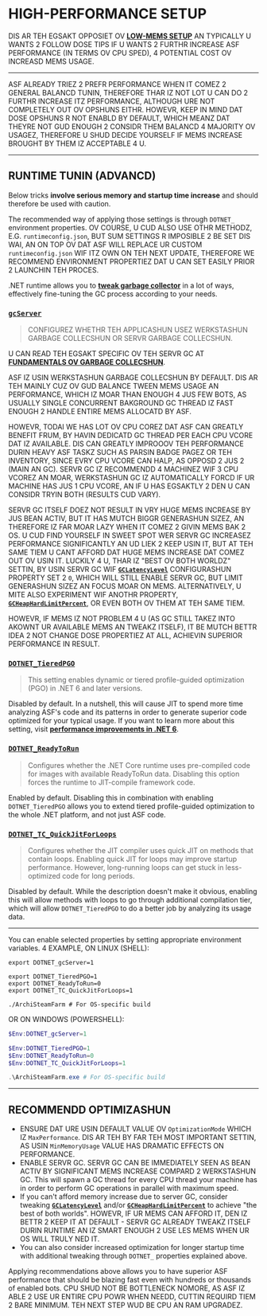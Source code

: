 # HIGH-PERFORMANCE SETUP

DIS AR TEH EGSAKT OPPOSIET OV **[LOW-MEMS SETUP](https://github.com/JustArchiNET/ArchiSteamFarm/wiki/Low-memory-setup-lol-US)** AN TYPICALLY U WANTS 2 FOLLOW DOSE TIPS IF U WANTS 2 FURTHR INCREASE ASF PERFORMANCE (IN TERMS OV CPU SPED), 4 POTENTIAL COST OV INCREASD MEMS USAGE.

---

ASF ALREADY TRIEZ 2 PREFR PERFORMANCE WHEN IT COMEZ 2 GENERAL BALANCD TUNIN, THEREFORE THAR IZ NOT LOT U CAN DO 2 FURTHR INCREASE ITZ PERFORMANCE, ALTHOUGH URE NOT COMPLETELY OUT OV OPSHUNS EITHR. HOWEVR, KEEP IN MIND DAT DOSE OPSHUNS R NOT ENABLD BY DEFAULT, WHICH MEANZ DAT THEYRE NOT GUD ENOUGH 2 CONSIDR THEM BALANCD 4 MAJORITY OV USAGEZ, THEREFORE U SHUD DECIDE YOURSELF IF MEMS INCREASE BROUGHT BY THEM IZ ACCEPTABLE 4 U.

---

## RUNTIME TUNIN (ADVANCD)

Below tricks **involve serious memory and startup time increase** and should therefore be used with caution.

The recommended way of applying those settings is through `DOTNET_` environment properties. OV COURSE, U CUD ALSO USE OTHR METHODZ, E.G. `runtimeconfig.json`, BUT SUM SETTINGS R IMPOSIBLE 2 BE SET DIS WAI, AN ON TOP OV DAT ASF WILL REPLACE UR CUSTOM `runtimeconfig.json` WIF ITZ OWN ON TEH NEXT UPDATE, THEREFORE WE RECOMMEND ENVIRONMENT PROPERTIEZ DAT U CAN SET EASILY PRIOR 2 LAUNCHIN TEH PROCES.

.NET runtime allows you to **[tweak garbage collector](https://docs.microsoft.com/dotnet/core/run-time-config/garbage-collector)** in a lot of ways, effectively fine-tuning the GC process according to your needs.

### [`gcServer`](https://docs.microsoft.com/dotnet/core/run-time-config/garbage-collector#flavors-of-garbage-collection)

> CONFIGUREZ WHETHR TEH APPLICASHUN USEZ WERKSTASHUN GARBAGE COLLECSHUN OR SERVR GARBAGE COLLECSHUN.

U CAN READ TEH EGSAKT SPECIFIC OV TEH SERVR GC AT **[FUNDAMENTALS OV GARBAGE COLLECSHUN](https://docs.microsoft.com/dotnet/standard/garbage-collection/fundamentals)**.

ASF IZ USIN WERKSTASHUN GARBAGE COLLECSHUN BY DEFAULT. DIS AR TEH MAINLY CUZ OV GUD BALANCE TWEEN MEMS USAGE AN PERFORMANCE, WHICH IZ MOAR THAN ENOUGH 4 JUS FEW BOTS, AS USUALLY SINGLE CONCURRENT BAKGROUND GC THREAD IZ FAST ENOUGH 2 HANDLE ENTIRE MEMS ALLOCATD BY ASF.

HOWEVR, TODAI WE HAS LOT OV CPU COREZ DAT ASF CAN GREATLY BENEFIT FRUM, BY HAVIN DEDICATD GC THREAD PER EACH CPU VCORE DAT IZ AVAILABLE. DIS CAN GREATLY IMPROOOV TEH PERFORMANCE DURIN HEAVY ASF TASKZ SUCH AS PARSIN BADGE PAGEZ OR TEH INVENTORY, SINCE EVRY CPU VCORE CAN HALP, AS OPPOSD 2 JUS 2 (MAIN AN GC). SERVR GC IZ RECOMMENDD 4 MACHINEZ WIF 3 CPU VCOREZ AN MOAR, WERKSTASHUN GC IZ AUTOMATICALLY FORCD IF UR MACHINE HAS JUS 1 CPU VCORE, AN IF U HAS EGSAKTLY 2 DEN U CAN CONSIDR TRYIN BOTH (RESULTS CUD VARY).

SERVR GC ITSELF DOEZ NOT RESULT IN VRY HUGE MEMS INCREASE BY JUS BEAN ACTIV, BUT IT HAS MUTCH BIGGR GENERASHUN SIZEZ, AN THEREFORE IZ FAR MOAR LAZY WHEN IT COMEZ 2 GIVIN MEMS BAK 2 OS. U CUD FIND YOURSELF IN SWEET SPOT WER SERVR GC INCREASEZ PERFORMANCE SIGNIFICANTLY AN UD LIEK 2 KEEP USIN IT, BUT AT TEH SAME TIEM U CANT AFFORD DAT HUGE MEMS INCREASE DAT COMEZ OUT OV USIN IT. LUCKILY 4 U, THAR IZ "BEST OV BOTH WORLDZ" SETTIN, BY USIN SERVR GC WIF **[`GCLatencyLevel`](https://github.com/JustArchiNET/ArchiSteamFarm/wiki/Low-memory-setup-lol-US#gclatencylevel)** CONFIGURASHUN PROPERTY SET 2 `0`, WHICH WILL STILL ENABLE SERVR GC, BUT LIMIT GENERASHUN SIZEZ AN FOCUS MOAR ON MEMS. ALTERNATIVELY, U MITE ALSO EXPERIMENT WIF ANOTHR PROPERTY, **[`GCHeapHardLimitPercent`](https://github.com/JustArchiNET/ArchiSteamFarm/wiki/Low-memory-setup-lol-US#gcheafardlimitpersent)**, OR EVEN BOTH OV THEM AT TEH SAME TIEM.

HOWEVR, IF MEMS IZ NOT PROBLEM 4 U (AS GC STILL TAKEZ INTO AKOWNT UR AVAILABLE MEMS AN TWEAKZ ITSELF), IT BE MUTCH BETTR IDEA 2 NOT CHANGE DOSE PROPERTIEZ AT ALL, ACHIEVIN SUPERIOR PERFORMANCE IN RESULT.

### **[`DOTNET_TieredPGO`](https://docs.microsoft.com/dotnet/core/run-time-config/compilation#profile-guided-optimization)**

> This setting enables dynamic or tiered profile-guided optimization (PGO) in .NET 6 and later versions.

Disabled by default. In a nutshell, this will cause JIT to spend more time analyzing ASF's code and its patterns in order to generate superior code optimized for your typical usage. If you want to learn more about this setting, visit **[performance improvements in .NET 6](https://devblogs.microsoft.com/dotnet/performance-improvements-in-net-6)**.

### **[`DOTNET_ReadyToRun`](https://docs.microsoft.com/dotnet/core/run-time-config/compilation#readytorun)**

> Configures whether the .NET Core runtime uses pre-compiled code for images with available ReadyToRun data. Disabling this option forces the runtime to JIT-compile framework code.

Enabled by default. Disabling this in combination with enabling `DOTNET_TieredPGO` allows you to extend tiered profile-guided optimization to the whole .NET platform, and not just ASF code.

### **[`DOTNET_TC_QuickJitForLoops`](https://docs.microsoft.com/dotnet/core/run-time-config/compilation#quick-jit-for-loops)**

> Configures whether the JIT compiler uses quick JIT on methods that contain loops. Enabling quick JIT for loops may improve startup performance. However, long-running loops can get stuck in less-optimized code for long periods.

Disabled by default. While the description doesn't make it obvious, enabling this will allow methods with loops to go through additional compilation tier, which will allow `DOTNET_TieredPGO` to do a better job by analyzing its usage data.

---

You can enable selected properties by setting appropriate environment variables. 4 EXAMPLE, ON LINUX (SHELL):

```shell
export DOTNET_gcServer=1

export DOTNET_TieredPGO=1
export DOTNET_ReadyToRun=0
export DOTNET_TC_QuickJitForLoops=1

./ArchiSteamFarm # For OS-specific build
```

OR ON WINDOWS (POWERSHELL):

```powershell
$Env:DOTNET_gcServer=1

$Env:DOTNET_TieredPGO=1
$Env:DOTNET_ReadyToRun=0
$Env:DOTNET_TC_QuickJitForLoops=1

.\ArchiSteamFarm.exe # For OS-specific build
```

---

## RECOMMENDD OPTIMIZASHUN

- ENSURE DAT URE USIN DEFAULT VALUE OV `OptimizationMode` WHICH IZ `MaxPerformance`. DIS AR TEH BY FAR TEH MOST IMPORTANT SETTIN, AS USIN `MinMemoryUsage` VALUE HAS DRAMATIC EFFECTS ON PERFORMANCE.
- ENABLE SERVR GC. SERVR GC CAN BE IMMEDIATELY SEEN AS BEAN ACTIV BY SIGNIFICANT MEMS INCREASE COMPARD 2 WERKSTASHUN GC. This will spawn a GC thread for every CPU thread your machine has in order to perform GC operations in parallel with maximum speed.
- If you can't afford memory increase due to server GC, consider tweaking **[`GCLatencyLevel`](https://github.com/JustArchiNET/ArchiSteamFarm/wiki/Low-memory-setup#gclatencylevel)** and/or **[`GCHeapHardLimitPercent`](https://github.com/JustArchiNET/ArchiSteamFarm/wiki/Low-memory-setup#gcheaphardlimitpercent)** to achieve "the best of both worlds". HOWEVR, IF UR MEMS CAN AFFORD IT, DEN IZ BETTR 2 KEEP IT AT DEFAULT - SERVR GC ALREADY TWEAKZ ITSELF DURIN RUNTIME AN IZ SMART ENOUGH 2 USE LES MEMS WHEN UR OS WILL TRULY NED IT.
- You can also consider increased optimization for longer startup time with additional tweaking through `DOTNET_` properties explained above.

Applying recommendations above allows you to have superior ASF performance that should be blazing fast even with hundreds or thousands of enabled bots. CPU SHUD NOT BE BOTTLENECK NOMORE, AS ASF IZ ABLE 2 USE UR ENTIRE CPU POWR WHEN NEEDD, CUTTIN REQUIRD TIEM 2 BARE MINIMUM. TEH NEXT STEP WUD BE CPU AN RAM UPGRADEZ.